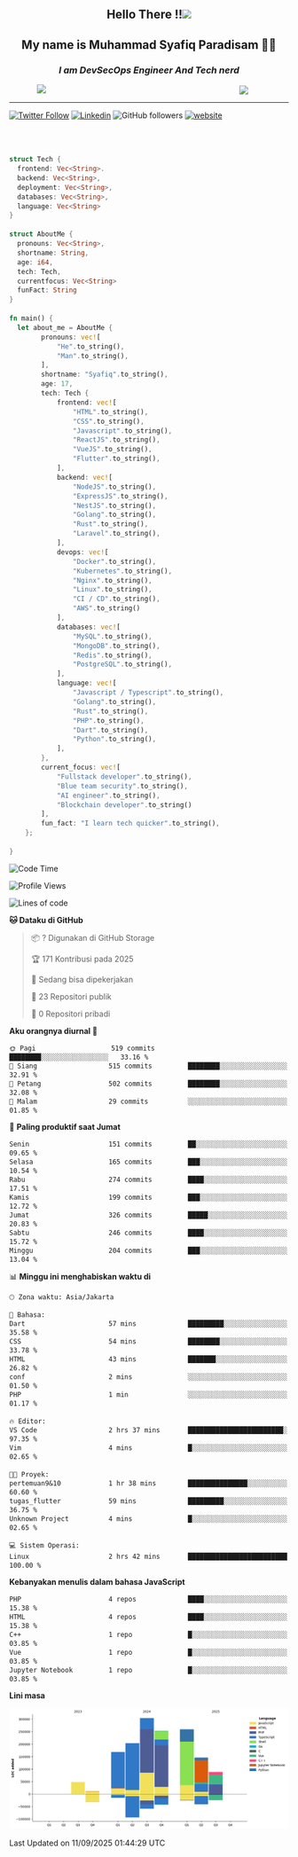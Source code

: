 <h2 align="center">

Hello There !!<img src="https://media.giphy.com/media/12oufCB0MyZ1Go/giphy.gif" width="50"></h2>

<h2 align="center">My name is Muhammad Syafiq Paradisam 👋👋</h2>

<h3 align="center"><em>I am DevSecOps Engineer And Tech nerd
</em></h3>

<img align="left" style="margin-left: 50px" src="https://static.zerochan.net/Alina.Clover.1024.4345060.webp" width="315"/>

<img align="center" style="margin-left: 50px" src="https://i.pinimg.com/736x/69/82/aa/6982aafd816ea48f48d0639c7797915c.jpg" width=250/>

<hr/>

[![Twitter Follow](https://img.shields.io/twitter/follow/misteranmol?label=Follow)](https://x.com/FikkzOutfit)
[![Linkedin](https://img.shields.io/badge/-syafiq-blue?style=square&logo=Linkedin&logoColor=white&link=https://www.linkedin.com/in/syafiq-paradisam/)](https://id.linkedin.com/in/syafiq-paradisam-b72749258)
![GitHub followers](https://img.shields.io/github/followers/syafiqparadisam?label=Follower&style=social)
[![website](https://img.shields.io/badge/Website-46a2f1.svg?&style=flat-square&logo=Google-Chrome&logoColor=white&link=https://anmolsingh.me/)](https://syafiq-paradisam.my.id)

<br/>

```rust

struct Tech {
  frontend: Vec<String>.
  backend: Vec<String>,
  deployment: Vec<String>,
  databases: Vec<String>,
  language: Vec<String>
}

struct AboutMe {
  pronouns: Vec<String>,
  shortname: String,
  age: i64,
  tech: Tech,
  currentfocus: Vec<String>
  funFact: String
}

fn main() {
  let about_me = AboutMe {
        pronouns: vec![
            "He".to_string(),
            "Man".to_string(),
        ],
        shortname: "Syafiq".to_string(),
        age: 17,
        tech: Tech {
            frontend: vec![
                "HTML".to_string(),
                "CSS".to_string(),
                "Javascript".to_string(),
                "ReactJS".to_string(),
                "VueJS".to_string(),
                "Flutter".to_string(),
            ],
            backend: vec![
                "NodeJS".to_string(),
                "ExpressJS".to_string(),
                "NestJS".to_string(),
                "Golang".to_string(),
                "Rust".to_string(),
                "Laravel".to_string(),
            ],
            devops: vec![
                "Docker".to_string(),
                "Kubernetes".to_string(),
                "Nginx".to_string(),
                "Linux".to_string(),
                "CI / CD".to_string(),
                "AWS".to_string()
            ],
            databases: vec![
                "MySQL".to_string(),
                "MongoDB".to_string(),
                "Redis".to_string(),
                "PostgreSQL".to_string(),
            ],
            language: vec![
                "Javascript / Typescript".to_string(),
                "Golang".to_string(),
                "Rust".to_string(),
                "PHP".to_string(),
                "Dart".to_string(),
                "Python".to_string(),
            ],
        },
        current_focus: vec![
            "Fullstack developer".to_string(),
            "Blue team security".to_string(),
            "AI engineer".to_string(),
            "Blockchain developer".to_string()
        ],
        fun_fact: "I learn tech quicker".to_string(),
    };

}
```

<!--START_SECTION:waka-->
![Code Time](http://img.shields.io/badge/Code%20Time-430%20hrs%2035%20mins-blue)

![Profile Views](http://img.shields.io/badge/Profil%20dilihat-5-blue)

![Lines of code](https://img.shields.io/badge/Sejak%20Hello%20World%20aku%20telah%20menulis-1.5%20million%20baris%20kode-blue)

**🐱 Dataku di GitHub** 

> 📦 ? Digunakan di GitHub Storage 
 > 
> 🏆 171 Kontribusi pada 2025
 > 
> 💼 Sedang bisa dipekerjakan
 > 
> 📜 23 Repositori publik 
 > 
> 🔑 0 Repositori pribadi 
 > 
**Aku orangnya diurnal 🐤** 

```text
🌞 Pagi                   519 commits         ████████░░░░░░░░░░░░░░░░░   33.16 % 
🌆 Siang                  515 commits         ████████░░░░░░░░░░░░░░░░░   32.91 % 
🌃 Petang                 502 commits         ████████░░░░░░░░░░░░░░░░░   32.08 % 
🌙 Malam                  29 commits          ░░░░░░░░░░░░░░░░░░░░░░░░░   01.85 % 
```
📅 **Paling produktif saat Jumat** 

```text
Senin                    151 commits         ██░░░░░░░░░░░░░░░░░░░░░░░   09.65 % 
Selasa                   165 commits         ███░░░░░░░░░░░░░░░░░░░░░░   10.54 % 
Rabu                     274 commits         ████░░░░░░░░░░░░░░░░░░░░░   17.51 % 
Kamis                    199 commits         ███░░░░░░░░░░░░░░░░░░░░░░   12.72 % 
Jumat                    326 commits         █████░░░░░░░░░░░░░░░░░░░░   20.83 % 
Sabtu                    246 commits         ████░░░░░░░░░░░░░░░░░░░░░   15.72 % 
Minggu                   204 commits         ███░░░░░░░░░░░░░░░░░░░░░░   13.04 % 
```


📊 **Minggu ini menghabiskan waktu di** 

```text
🕑︎ Zona waktu: Asia/Jakarta

💬 Bahasa: 
Dart                     57 mins             █████████░░░░░░░░░░░░░░░░   35.58 % 
CSS                      54 mins             ████████░░░░░░░░░░░░░░░░░   33.78 % 
HTML                     43 mins             ███████░░░░░░░░░░░░░░░░░░   26.82 % 
conf                     2 mins              ░░░░░░░░░░░░░░░░░░░░░░░░░   01.50 % 
PHP                      1 min               ░░░░░░░░░░░░░░░░░░░░░░░░░   01.17 % 

🔥 Editor: 
VS Code                  2 hrs 37 mins       ████████████████████████░   97.35 % 
Vim                      4 mins              █░░░░░░░░░░░░░░░░░░░░░░░░   02.65 % 

🐱‍💻 Proyek: 
pertemuan9&10            1 hr 38 mins        ███████████████░░░░░░░░░░   60.60 % 
tugas_flutter            59 mins             █████████░░░░░░░░░░░░░░░░   36.75 % 
Unknown Project          4 mins              █░░░░░░░░░░░░░░░░░░░░░░░░   02.65 % 

💻 Sistem Operasi: 
Linux                    2 hrs 42 mins       █████████████████████████   100.00 % 
```

**Kebanyakan menulis dalam bahasa JavaScript** 

```text
PHP                      4 repos             ████░░░░░░░░░░░░░░░░░░░░░   15.38 % 
HTML                     4 repos             ████░░░░░░░░░░░░░░░░░░░░░   15.38 % 
C++                      1 repo              █░░░░░░░░░░░░░░░░░░░░░░░░   03.85 % 
Vue                      1 repo              █░░░░░░░░░░░░░░░░░░░░░░░░   03.85 % 
Jupyter Notebook         1 repo              █░░░░░░░░░░░░░░░░░░░░░░░░   03.85 % 
```



**Lini masa**

![Lines of Code chart](https://raw.githubusercontent.com/syafiqparadisam/syafiqparadisam/master/assets/bar_graph.png)


 Last Updated on 11/09/2025 01:44:29 UTC
<!--END_SECTION:waka-->
